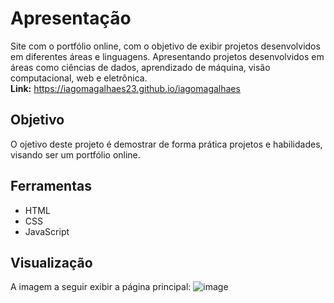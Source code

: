 # Apresentação
Site com o portfólio online, com o objetivo de exibir projetos desenvolvidos em diferentes áreas e linguagens. Apresentando projetos desenvolvidos em áreas como ciências de dados, aprendizado de máquina, visão computacional, web e eletrônica.
<br>
**Link:** https://iagomagalhaes23.github.io/iagomagalhaes

## Objetivo
O ojetivo deste projeto é demostrar de forma prática projetos e habilidades, visando ser um portfólio online.

## Ferramentas
- HTML
- CSS
- JavaScript

## Visualização
A imagem a seguir exibir a página principal:
![image](https://user-images.githubusercontent.com/65053026/163693554-de7e4cc4-c45a-47b6-8ddf-9b785198c8a6.png)
